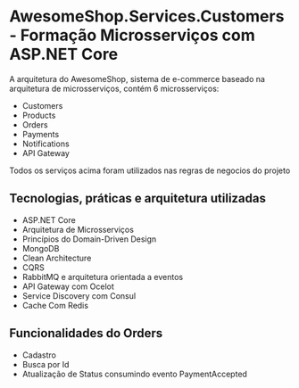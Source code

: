 # AwesomeShop.Services.Customers - Formação Microsserviços com ASP.NET Core

A arquitetura do AwesomeShop, sistema de e-commerce baseado na arquitetura de microsserviços, contém 6 microsserviços:

- Customers
- Products
- Orders
- Payments
- Notifications
- API Gateway

Todos os serviços acima foram utilizados nas regras de negocios do projeto

## Tecnologias, práticas e arquitetura utilizadas
- ASP.NET Core
- Arquitetura de Microsserviços
- Princípios do Domain-Driven Design
- MongoDB
- Clean Architecture
- CQRS
- RabbitMQ e arquitetura orientada a eventos
- API Gateway com Ocelot 
- Service Discovery com Consul
- Cache Com Redis

## Funcionalidades do Orders
- Cadastro
- Busca por Id
- Atualização de Status consumindo evento PaymentAccepted
